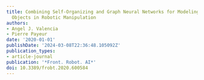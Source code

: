 ```yaml
---
title: Combining Self-Organizing and Graph Neural Networks for Modeling Deformable
  Objects in Robotic Manipulation
authors:
- Angel J. Valencia
- Pierre Payeur
date: '2020-01-01'
publishDate: '2024-03-08T22:36:48.105092Z'
publication_types:
- article-journal
publication: '*Front. Robot. AI*'
doi: 10.3389/frobt.2020.600584
---
```

